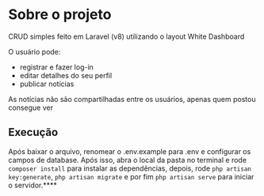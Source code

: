 # Sobre o projeto
CRUD simples feito em Laravel (v8) utilizando o layout White Dashboard

O usuário pode:
* registrar e fazer log-in
* editar detalhes do seu perfil
* publicar notícias

As notícias não são compartilhadas entre os usuários, apenas quem postou consegue ver

## Execução
Após baixar o arquivo, renomear o .env.example para .env e configurar os campos de database. 
Após isso, abra o local da pasta no terminal e rode `composer install` para instalar as dependências, depois, rode `php artisan key:generate`, `php artisan migrate` e por fim `php artisan serve` para iniciar o servidor.****
